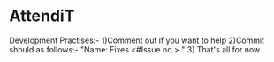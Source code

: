 # AttendiT
Development Practises:-
 1)Comment out if you want to help
 2)Commit should as follows:-
     "Name: Fixes <#Issue no.> <Issue you fixed>"
 3) That's all for now    
